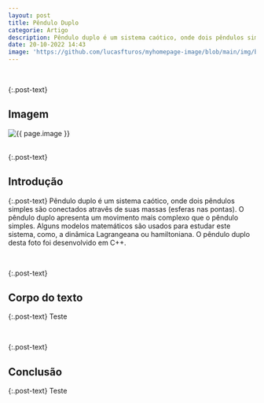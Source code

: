 ```yaml
---
layout: post
title: Pêndulo Duplo
categorie: Artigo
description: Pêndulo duplo é um sistema caótico, onde dois pêndulos simples são conectados atravês de suas massas (esferas nas pontas). O pêndulo duplo apresenta um movimento mais complexo que o pêndulo simples.
date: 20-10-2022 14:43
image: 'https://github.com/lucasfturos/myhomepage-image/blob/main/img/blog/Artigo/pendulo_duplo.png?raw=true'
---
```


<div class="post-line"></div>
<br />

{:.post-text}

## Imagem

<div class="text-center" >
  <img
    src="{{ page.image }}"
    class="rounded post-img" id="post-img"
    alt="{{ page.image }}"
  />
</div>
<div class="modal-img" id="modal-img">
  <span class="close"><ion-icon name="close-outline"></ion-icon></span>
  <img class="rounded post-img modal-content" id="img-content" />
</div>
<div id="caption"></div>
<div class="post-line"></div>
<br />

{:.post-text}

## Introdução

{:.post-text}
Pêndulo duplo é um sistema caótico, onde dois pêndulos simples são conectados atravês de suas massas (esferas nas pontas). O pêndulo duplo apresenta um movimento mais complexo que o pêndulo simples. Alguns modelos matemáticos são usados para estudar este sistema, como, a dinâmica Lagrangeana ou hamiltoniana. O pêndulo duplo desta foto foi desenvolvido em C++.

<div class="post-line"></div>
<br />

{:.post-text}

## Corpo do texto

{:.post-text}
Teste

<div class="post-line"></div>
<br />

{:.post-text}

## Conclusão

{:.post-text}
Teste

<div class="post-line"></div>
